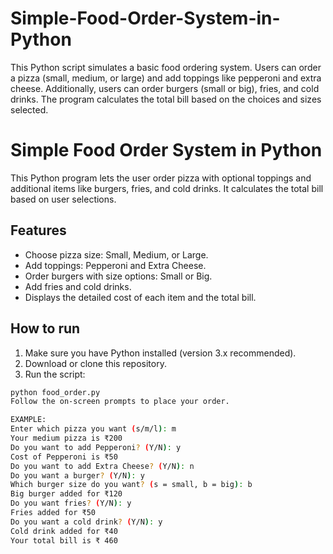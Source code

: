 # Simple-Food-Order-System-in-Python
This Python script simulates a basic food ordering system. Users can order a pizza (small, medium, or large) and add toppings like pepperoni and extra cheese. Additionally, users can order burgers (small or big), fries, and cold drinks. The program calculates the total bill based on the choices and sizes selected. 

# Simple Food Order System in Python

This Python program lets the user order pizza with optional toppings and additional items like burgers, fries, and cold drinks. It calculates the total bill based on user selections.

## Features

- Choose pizza size: Small, Medium, or Large.
- Add toppings: Pepperoni and Extra Cheese.
- Order burgers with size options: Small or Big.
- Add fries and cold drinks.
- Displays the detailed cost of each item and the total bill.

## How to run

1. Make sure you have Python installed (version 3.x recommended).
2. Download or clone this repository.
3. Run the script:

```bash
python food_order.py
Follow the on-screen prompts to place your order.

EXAMPLE:
Enter which pizza you want (s/m/l): m
Your medium pizza is ₹200
Do you want to add Pepperoni? (Y/N): y
Cost of Pepperoni is ₹50
Do you want to add Extra Cheese? (Y/N): n
Do you want a burger? (Y/N): y
Which burger size do you want? (s = small, b = big): b
Big burger added for ₹120
Do you want fries? (Y/N): y
Fries added for ₹50
Do you want a cold drink? (Y/N): y
Cold drink added for ₹40
Your total bill is ₹ 460


